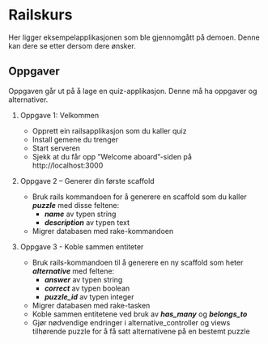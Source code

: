 Railskurs
=========

Her ligger eksempelapplikasjonen som ble gjennomgått på demoen. Denne kan dere se etter dersom dere ønsker.


Oppgaver
--------

Oppgaven går ut på å lage en quiz-applikasjon. Denne må ha oppgaver og alternativer.

1. Oppgave 1: Velkommen
	- Opprett ein railsapplikasjon som du kaller quiz
	- Install gemene du trenger
	- Start serveren
	- Sjekk at du får opp ”Welcome aboard”-siden på http://localhost:3000
	 
2. Oppgave 2 – Generer din første scaffold 
	- Bruk rails kommandoen for å generere en scaffold som du kaller <b><i>puzzle</i></b> med disse feltene:
		- <b><i>name</i></b> av typen string
		- <b><i>description</i></b> av typen text
	- Migrer databasen med rake-kommandoen
	
3. Oppgave 3 - Koble sammen entiteter
	- Bruk rails-kommandoen til å generere en ny scaffold som heter <b><i>alternative</i></b> med feltene: 
		- <b><i>answer</i></b> av typen string
		- <b><i>correct</i></b> av typen boolean
		- <b><i>puzzle_id</i></b> av typen integer
	- Migrer databasen med rake-tasken
	- Koble sammen entitetene ved bruk av <b><i>has_many</i></b> og <b><i>belongs_to</i></b>
	- Gjør nødvendige endringer i alternative_controller og views tilhørende puzzle for å få satt alternativene på en bestemt puzzle
 
